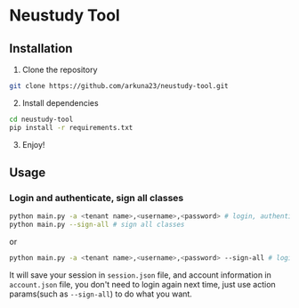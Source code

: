 # Neustudy Tool

## Installation

1. Clone the repository

```bash
git clone https://github.com/arkuna23/neustudy-tool.git
```

2. Install dependencies

```bash
cd neustudy-tool
pip install -r requirements.txt
```

3. Enjoy!

## Usage

### Login and authenticate, sign all classes

```bash
python main.py -a <tenant name>,<username>,<password> # login, authenticate your account
python main.py --sign-all # sign all classes
```

or

```bash
python main.py -a <tenant name>,<username>,<password> --sign-all # login, authenticate your account and sign all classes
```

It will save your session in `session.json` file, and account information in `account.json` file, you don't need to login again next time, just use action params(such as `--sign-all`) to do what you want.
